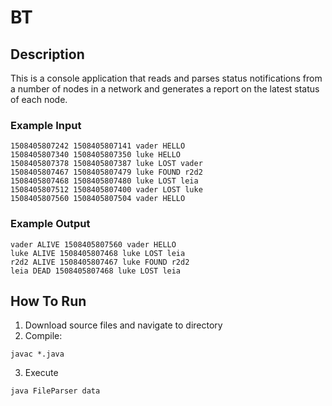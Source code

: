 # BT
## Description
This is a console application that reads and parses status notifications from a number of nodes in a network and generates a report on the latest status of each node.

### Example Input
```
1508405807242 1508405807141 vader HELLO
1508405807340 1508405807350 luke HELLO
1508405807378 1508405807387 luke LOST vader
1508405807467 1508405807479 luke FOUND r2d2
1508405807468 1508405807480 luke LOST leia
1508405807512 1508405807400 vader LOST luke
1508405807560 1508405807504 vader HELLO
```

### Example Output
```
vader ALIVE 1508405807560 vader HELLO
luke ALIVE 1508405807468 luke LOST leia
r2d2 ALIVE 1508405807467 luke FOUND r2d2
leia DEAD 1508405807468 luke LOST leia
```

## How To Run
  1. Download source files and navigate to directory
  2. Compile:
  ```
  javac *.java
  ```
  3. Execute
  ```
  java FileParser data
  ```
